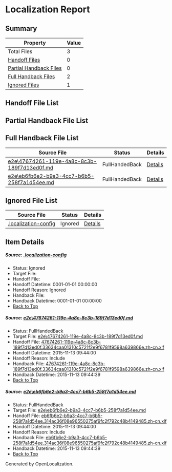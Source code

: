 # <a name='report-top'></a> Localization Report

## Summary
 Property | Value 
 -------- | ----- 
 Total Files | 3
[ Handoff Files ](#handoff-list)| 0
[ Partial Handback Files ](#partial-handback-list)| 0
[ Full Handback Files ](#full-handback-list)| 2
[ Ignored Files ](#ignored-list)| 1

## <a name='handoff-list'></a> Handoff File List

## <a name='partial-handback-list'></a> Partial Handback File List

## <a name='handback-list'></a> Full Handback File List
 Source File | Status | Details 
 ----------- | ------ | ------- 
 [e2e\47674261-119e-4a8c-8c3b-189f7d13ed0f.md](https://github.com/OpenLocalizationTest/oltest/blob/3a1ebfaf40a76ab2f0d6a073e7e1bfa8604ba367/e2e/47674261-119e-4a8c-8c3b-189f7d13ed0f.md) | FullHandedBack | [Details](#2d3a54028f750973e5e42c7f5866c41e95543acb1)
 [e2e\eb6fb6e2-b9a3-4cc7-b6b5-258f7a1d54ee.md](https://github.com/OpenLocalizationTest/oltest/blob/3a1ebfaf40a76ab2f0d6a073e7e1bfa8604ba367/e2e/eb6fb6e2-b9a3-4cc7-b6b5-258f7a1d54ee.md) | FullHandedBack | [Details](#a001476a208ddcfb6b509aba80b2975bdc77954d2)

## <a name='ignored-list'></a> Ignored File List
 Source File | Status | Details 
 ----------- | ------ | ------- 
 [.localization-config](https://github.com/OpenLocalizationTest/oltest/blob/3a1ebfaf40a76ab2f0d6a073e7e1bfa8604ba367/.localization-config) | Ignored | [Details](#048a0e657b81f2e30d1cbef1ba533f0de3ca11c40)

## Item Details
##### <a name='048a0e657b81f2e30d1cbef1ba533f0de3ca11c40'></a> Source: [.localization-config](https://github.com/OpenLocalizationTest/oltest/blob/3a1ebfaf40a76ab2f0d6a073e7e1bfa8604ba367/.localization-config)
* Status: Ignored
* Target File: 
* Handoff File: 
* Handoff Datetime: 0001-01-01 00:00:00
* Handoff Reason: Ignored
* Handback File: 
* Handback Datetime: 0001-01-01 00:00:00
* [Back to Top](#report-top)

##### <a name='2d3a54028f750973e5e42c7f5866c41e95543acb1'></a> Source: [e2e\47674261-119e-4a8c-8c3b-189f7d13ed0f.md](https://github.com/OpenLocalizationTest/oltest/blob/3a1ebfaf40a76ab2f0d6a073e7e1bfa8604ba367/e2e/47674261-119e-4a8c-8c3b-189f7d13ed0f.md)
* Status: FullHandedBack
* Target File: [e2e\47674261-119e-4a8c-8c3b-189f7d13ed0f.md](https://github.com/OpenLocalizationTestOrg/oltest.zh-cn/blob/6091e9a23271c8b0d128b6b62d1c21e713a2676d/e2e/47674261-119e-4a8c-8c3b-189f7d13ed0f.md)
* Handoff File: [47674261-119e-4a8c-8c3b-189f7d13ed0f.33634caa01310c5721f2e9f6781f9598a639866e.zh-cn.xlf](https://github.com/OpenLocalizationTestOrg/olhandoff/blob/98c536c6aa5e42b945c04606d798b4aa770c262a/ol-handoff/OpenLocalizationTestOrg/oltest.zh-cn/yanz/47674261-119e-4a8c-8c3b-189f7d13ed0f.33634caa01310c5721f2e9f6781f9598a639866e.zh-cn.xlf)
* Handoff Datetime: 2015-11-13 09:44:00
* Handoff Reason: Include
* Handback File: [47674261-119e-4a8c-8c3b-189f7d13ed0f.33634caa01310c5721f2e9f6781f9598a639866e.zh-cn.xlf](https://github.com/OpenLocalizationTestOrg/olhandback/blob/a35781abb16b51d1de4be32460b91db9054a2870/ol-handback/OpenLocalizationTestOrg/oltest.zh-cn/yanz/47674261-119e-4a8c-8c3b-189f7d13ed0f.33634caa01310c5721f2e9f6781f9598a639866e.zh-cn.xlf)
* Handback Datetime: 2015-11-13 09:44:39
* [Back to Top](#report-top)

##### <a name='a001476a208ddcfb6b509aba80b2975bdc77954d2'></a> Source: [e2e\eb6fb6e2-b9a3-4cc7-b6b5-258f7a1d54ee.md](https://github.com/OpenLocalizationTest/oltest/blob/3a1ebfaf40a76ab2f0d6a073e7e1bfa8604ba367/e2e/eb6fb6e2-b9a3-4cc7-b6b5-258f7a1d54ee.md)
* Status: FullHandedBack
* Target File: [e2e\eb6fb6e2-b9a3-4cc7-b6b5-258f7a1d54ee.md](https://github.com/OpenLocalizationTestOrg/oltest.zh-cn/blob/6091e9a23271c8b0d128b6b62d1c21e713a2676d/e2e/eb6fb6e2-b9a3-4cc7-b6b5-258f7a1d54ee.md)
* Handoff File: [eb6fb6e2-b9a3-4cc7-b6b5-258f7a1d54ee.314ac36f08e96550275af9fc2f792c48b4149485.zh-cn.xlf](https://github.com/OpenLocalizationTestOrg/olhandoff/blob/98c536c6aa5e42b945c04606d798b4aa770c262a/ol-handoff/OpenLocalizationTestOrg/oltest.zh-cn/yanz/eb6fb6e2-b9a3-4cc7-b6b5-258f7a1d54ee.314ac36f08e96550275af9fc2f792c48b4149485.zh-cn.xlf)
* Handoff Datetime: 2015-11-13 09:44:00
* Handoff Reason: Include
* Handback File: [eb6fb6e2-b9a3-4cc7-b6b5-258f7a1d54ee.314ac36f08e96550275af9fc2f792c48b4149485.zh-cn.xlf](https://github.com/OpenLocalizationTestOrg/olhandback/blob/a35781abb16b51d1de4be32460b91db9054a2870/ol-handback/OpenLocalizationTestOrg/oltest.zh-cn/yanz/eb6fb6e2-b9a3-4cc7-b6b5-258f7a1d54ee.314ac36f08e96550275af9fc2f792c48b4149485.zh-cn.xlf)
* Handback Datetime: 2015-11-13 09:44:39
* [Back to Top](#report-top)


Generated by OpenLocalization.
